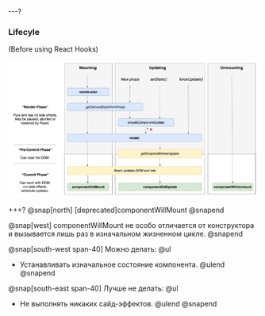 ---?
### Lifecyle
(Before using React Hooks)

![TIP](template/img/lifecycle.jpg)

+++?
@snap[north]
[deprecated]componentWillMount
@snapend

@snap[west]
componentWillMount не особо отличается от конструктора и вызывается лишь раз в изначальном жизненном цикле.
@snapend

@snap[south-west span-40]
Можно делать: 
@ul[](false)
- Устанавливать изначальное состояние компонента.
@ulend
@snapend

@snap[south-east span-40]
Лучше не делать: 
@ul[](false)
- Не выполнять никаких сайд-эффектов.
@ulend
@snapend
